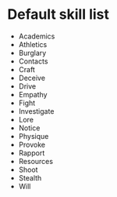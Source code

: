 # Default skill list
* Academics
* Athletics
* Burglary
* Contacts
* Craft
* Deceive
* Drive
* Empathy
* Fight
* Investigate
* Lore
* Notice
* Physique
* Provoke
* Rapport
* Resources
* Shoot
* Stealth
* Will